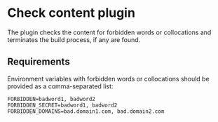 # Check content plugin

The plugin checks the content for forbidden words or collocations and terminates the build process, if any are found.

## Requirements

Environment variables with forbidden words or collocations should be provided as a comma-separated list:

```
FORBIDDEN=badword1, badword2
FORBIDDEN_SECRET=badword1, badword2
FORBIDDEN_DOMAINS=bad.domain1.com, bad.domain2.com
```
